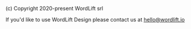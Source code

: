 (c) Copyright 2020-present WordLift srl

If you'd like to use WordLift Design please contact us at hello@wordlift.io